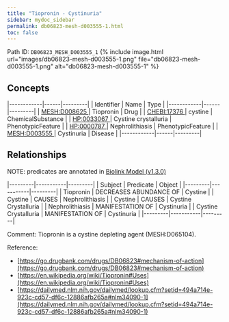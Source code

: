 ```yaml
---
title: "Tiopronin - Cystinuria"
sidebar: mydoc_sidebar
permalink: db06823-mesh-d003555-1.html
toc: false 
---
```



Path ID: `DB06823_MESH_D003555_1`
{% include image.html url="images/db06823-mesh-d003555-1.png" file="db06823-mesh-d003555-1.png" alt="db06823-mesh-d003555-1" %}

## Concepts

|------------|------|---------|
| Identifier | Name | Type    |
|------------|------|---------|
| <a href="https://identifiers.org/MESH:D008625">MESH:D008625 </a> | Tiopronin | Drug |
| <a href="https://identifiers.org/CHEBI:17376">CHEBI:17376 </a> | cystine | ChemicalSubstance |
| <a href="https://identifiers.org/HP:0033067">HP:0033067 </a> | Cystine crystalluria | PhenotypicFeature |
| <a href="https://identifiers.org/HP:0000787">HP:0000787 </a> | Nephrolithiasis | PhenotypicFeature |
| <a href="https://identifiers.org/MESH:D003555">MESH:D003555 </a> | Cystinuria | Disease |
|------------|------|---------|

## Relationships


NOTE: predicates are annotated in <a href="https://github.com/biolink/biolink-model/releases/tag/v1.3.0">Biolink Model (v1.3.0)</a>

|---------|-----------|---------|
| Subject | Predicate | Object  |
|---------|-----------|---------|
| Tiopronin | DECREASES ABUNDANCE OF | Cystine |
| Cystine | CAUSES | Nephrolithiasis |
| Cystine | CAUSES | Cystine Crystalluria |
| Nephrolithiasis | MANIFESTATION OF | Cystinuria |
| Cystine Crystalluria | MANIFESTATION OF | Cystinuria |
|---------|-----------|---------|

Comment: Tiopronin is a cystine depleting agent (MESH:D065104).

Reference: 
  - [https://go.drugbank.com/drugs/DB06823#mechanism-of-action](https://go.drugbank.com/drugs/DB06823#mechanism-of-action)
  - [https://en.wikipedia.org/wiki/Tiopronin#Uses](https://en.wikipedia.org/wiki/Tiopronin#Uses)
  - [https://dailymed.nlm.nih.gov/dailymed/lookup.cfm?setid=494a714e-923c-cd57-df6c-12886afb265a#nlm34090-1](https://dailymed.nlm.nih.gov/dailymed/lookup.cfm?setid=494a714e-923c-cd57-df6c-12886afb265a#nlm34090-1)
